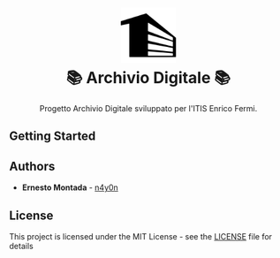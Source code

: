 <h1 align="center">
  <img src="https://raw.githubusercontent.com/ITISEnricoFermi/archivio-digitale-client/81041b2932b032ead156777a6927efe1925b52ca/static/shortcut/safari-pinned-tab.svg?sanitize=true" height="100"><br/>
  📚 Archivio Digitale 📚
</h1>
<p align="center">
  Progetto Archivio Digitale sviluppato per l'ITIS Enrico Fermi.
</p>

## Getting Started

## Authors

* **Ernesto Montada** - [n4y0n](https://github.com/n4y0n)

## License

This project is licensed under the MIT License - see the [LICENSE](LICENSE) file for details

